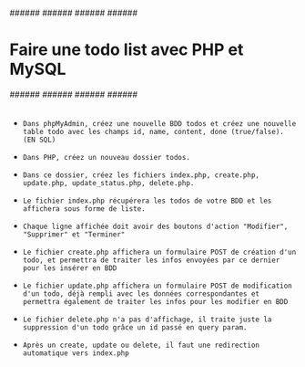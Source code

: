 ###### ###### ###### ###### ###### ######
# Faire une todo list avec PHP et MySQL #
###### ###### ###### ###### ###### ######

*  `Dans phpMyAdmin, créez une nouvelle BDD todos et créez une nouvelle table todo avec les champs id, name, content, done (true/false). (EN SQL) `

* ` Dans PHP, créez un nouveau dossier todos. `

* `Dans ce dossier, créez les fichiers index.php, create.php, update.php, update_status.php, delete.php. `

* `Le fichier index.php récupérera les todos de votre BDD et les affichera sous forme de liste. `

* ` Chaque ligne affichée doit avoir des boutons d'action "Modifier", "Supprimer" et "Terminer" `

*  `Le fichier create.php affichera un formulaire POST de création d'un todo, et permettra de traiter les infos envoyées par ce dernier pour les insérer en BDD `

*  `Le fichier update.php affichera un formulaire POST de modification d'un todo, déjà rempli avec les données correspondantes et permettra également de traiter les infos pour les modifier en BDD `

* ` Le fichier delete.php n'a pas d'affichage, il traite juste la suppression d'un todo grâce un id passé en query param. `

* ` Après un create, update ou delete, il faut une redirection automatique vers index.php `

<!-- catch (\Throwable $th) {
    echo "<p style='font-weight:bold; font-size:40px; display:flex; align-item:center; justify-content:center'>
            Une erreur est survenue, l'élèment n'a pas pu être modifié 
        </p>";
} -->